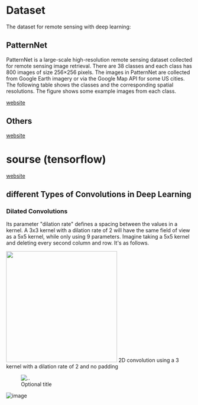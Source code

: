 
# Dataset
The dataset for remote sensing with deep learning:
## PatternNet
PatternNet is a large-scale high-resolution remote sensing dataset collected for remote sensing image retrieval. There are 38 classes and each class has 800 images of size 256×256 pixels. The images in PatternNet are collected from Google Earth imagery or via the Google Map API for some US cities. The following table shows the classes and the corresponding spatial resolutions. The figure shows some example images from each class.


[website](https://sites.google.com/view/zhouwx/dataset)

## Others
[website](https://zhangbin0917.github.io/2018/06/12/%E9%81%A5%E6%84%9F%E6%95%B0%E6%8D%AE%E9%9B%86/)


# sourse (tensorflow)

[website](https://github.com/tavgreen/landuse_classification)




## different Types of Convolutions in Deep Learning
### Dilated Convolutions
Its parameter "dilation rate" defines a spacing between the values in a kernel. A 3x3 kernel with a dilation rate of 2 will have the same field of view as a 5x5 kernel, while only using 9 parameters. Imagine taking a 5x5 kernel and deleting every second column and row. It's as follows.

<img src="https://miro.medium.com/max/474/1*SVkgHoFoiMZkjy54zM_SUw.gif" width="300">
2D convolution using a 3 kernel with a dilation rate of 2 and no padding

<figure>
  <img src="https://miro.medium.com/max/474/1*SVkgHoFoiMZkjy54zM_SUw.gif" alt=".." title="Optional title" />
  <figcaption>Optional title</figcaption>
</figure>

![image](https://miro.medium.com/max/474/1*Lpn4nag_KRMfGkx1k6bV-g.gif)



